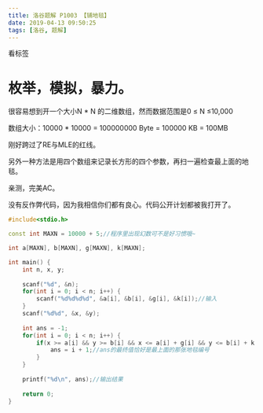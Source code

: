 ```yaml
---
title: 洛谷题解 P1003 【铺地毯】
date: 2019-04-13 09:50:25
tags: [洛谷, 题解]
---
```


看标签
# 枚举，模拟，暴力。

很容易想到开一个大小N * N 的二维数组，然而数据范围是0 ≤ N ≤10,000

数组大小：10000 * 10000 = 100000000 Byte = 100000 KB = 100MB

刚好跨过了RE与MLE的红线。

另外一种方法是用四个数组来记录长方形的四个参数，再扫一遍检查最上面的地毯。

亲测，完美AC。

没有反作弊代码，因为我相信你们都有良心。代码公开计划都被我打开了。
```cpp
#include<stdio.h>

const int MAXN = 10000 + 5;//程序里出现幻数可不是好习惯哦~

int a[MAXN], b[MAXN], g[MAXN], k[MAXN];

int main() {
    int n, x, y;
    
    scanf("%d", &n);
    for(int i = 0; i < n; i++) {
        scanf("%d%d%d%d", &a[i], &b[i], &g[i], &k[i]);//输入
    }
    scanf("%d%d", &x, &y);
    
    int ans = -1;
    for(int i = 0; i < n; i++) {
        if(x >= a[i] && y >= b[i] && x <= a[i] + g[i] && y <= b[i] + k[i]) {
            ans = i + 1;//ans的最终值恰好是最上面的那张地毯编号
        }
    }
    
    printf("%d\n", ans);//输出结果
    
    return 0;
}
```